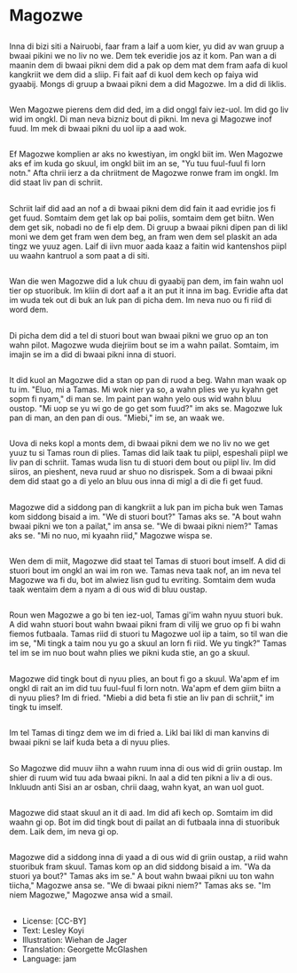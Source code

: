# Magozwe

##
Inna di bizi siti a Nairuobi, faar fram a laif a uom kier, yu did av wan gruup a bwaai pikini we no liv no we. Dem tek everidie jos az it kom. Pan wan a di maanin dem di bwaai pikni dem did a pak op dem mat dem fram aafa di kuol kangkriit we dem did a sliip. Fi fait aaf di kuol dem kech op faiya wid gyaabij. Mongs di gruup a bwaai pikni dem a did Magozwe. Im a did di liklis.

##
Wen Magozwe pierens dem did ded, im a did onggl faiv iez-uol. Im did go liv wid im ongkl. Di man neva bizniz bout di pikni. Im neva gi Magozwe inof fuud. Im mek di bwaai pikni du uol iip a aad wok.

##
Ef Magozwe komplien ar aks no kwestiyan, im ongkl biit im. Wen Magozwe aks ef im kuda go skuul, im ongkl biit im an se, "Yu tuu fuul-fuul fi lorn notn." Afta chrii ierz a da chriitment de Magozwe ronwe fram im ongkl. Im did staat liv pan di schriit.

##
Schriit laif did aad an nof a di bwaai pikni dem did fain it aad evridie jos fi get fuud. Somtaim dem get lak op bai poliis, somtaim dem get biitn. Wen dem get sik, nobadi no de fi elp dem. Di gruup a bwaai pikni dipen pan di likl moni we dem get fram wen dem beg, an fram wen dem sel plaskit an ada tingz we yuuz agen. Laif di iivn muor aada kaaz a faitin wid kantenshos piipl uu waahn kantruol a som paat a di siti.

##
Wan die wen Magozwe did a luk chuu di gyaabij pan dem, im fain wahn uol tier op stuoribuk. Im kliin di dort aaf a it an put it inna im bag. Evridie afta dat im wuda tek out di buk an luk pan di picha dem. Im neva nuo ou fi riid di word dem.

##
Di picha dem did a tel di stuori bout wan bwaai pikni we gruo op an ton wahn pilot. Magozwe wuda diejriim bout se im a wahn pailat. Somtaim, im imajin se im a did di bwaai pikni inna di stuori.

##
It did kuol an Magozwe did a stan op pan di ruod a beg. Wahn man waak op tu im. "Eluo, mi a Tamas. Mi wok nier ya so, a wahn plies we yu kyahn get sopm fi nyam," di man se. Im paint pan wahn yelo ous wid wahn bluu oustop. "Mi uop se yu wi go de go get som fuud?" im aks se. Magozwe luk pan di man, an den pan di ous. "Miebi," im se, an waak we.

##
Uova di neks kopl a monts dem, di bwaai pikni dem we no liv no we get yuuz tu si Tamas roun di plies. Tamas did laik taak tu piipl, espeshali piipl we liv pan di schriit. Tamas wuda lisn tu di stuori dem bout ou piipl liv. Im did siiros, an pieshent, neva ruud ar shuo no disrispek. Som a di bwaai pikni dem did staat go a di yelo an bluu ous inna di migl a di die fi get fuud.

##
Magozwe did a siddong pan di kangkriit a luk pan im picha buk wen Tamas kom siddong bisaid a im. "We di stuori bout?" Tamas aks se. "A bout wahn bwaai pikni we ton a pailat," im ansa se. "We di bwaai pikni niem?" Tamas aks se. "Mi no nuo, mi kyaahn riid," Magozwe wispa se.

##
Wen dem di miit, Magozwe did staat tel Tamas di stuori bout imself. A did di stuori bout im ongkl an wai im ron we. Tamas neva taak nof, an im neva tel Magozwe wa fi du, bot im alwiez lisn gud tu evriting. Somtaim dem wuda taak wentaim dem a nyam a di ous wid di bluu oustap.

##
Roun wen Magozwe a go bi ten iez-uol, Tamas gi'im wahn nyuu stuori buk. A did wahn stuori bout wahn bwaai pikni fram di vilij we gruo op fi bi wahn fiemos futbaala. Tamas riid di stuori tu Magozwe uol iip a taim, so til wan die im se, "Mi tingk a taim nou yu go a skuul an lorn fi riid. We yu tingk?" Tamas tel im se im nuo bout wahn plies we pikni kuda stie, an go a skuul.

##
Magozwe did tingk bout di nyuu plies, an bout fi go a skuul. Wa'apm ef im ongkl di rait an im did tuu fuul-fuul fi lorn notn. Wa'apm ef dem giim biitn a di nyuu plies? Im di fried. "Miebi a did beta fi stie an liv pan di schriit," im tingk tu imself.

##
Im tel Tamas di tingz dem we im di fried a. Likl bai likl di man kanvins di bwaai pikni se laif kuda beta a di nyuu plies.

##
So Magozwe did muuv iihn a wahn ruum inna di ous wid di griin oustap. Im shier di ruum wid tuu ada bwaai pikni. In aal a did ten pikni a liv a di ous. Inkluudn anti Sisi an ar osban, chrii daag, wahn kyat, an wan uol guot.

##
Magozwe did staat skuul an it di aad. Im did afi kech op. Somtaim im did waahn gi op. Bot im did tingk bout di pailat an di futbaala inna di stuoribuk dem. Laik dem, im neva gi op.

##
Magozwe did a siddong inna di yaad a di ous wid di griin oustap, a riid wahn stuoribuk fram skuul. Tamas kom op an did siddong bisaid a im. "Wa da stuori ya bout?" Tamas aks im se." A bout wahn bwaai pikni uu ton wahn tiicha," Magozwe ansa se. "We di bwaai pikni niem?" Tamas aks se. "Im niem Magozwe," Magozwe ansa wid a smail.

##
* License: [CC-BY]
* Text: Lesley Koyi
* Illustration: Wiehan de Jager
* Translation: Georgette McGlashen
* Language: jam
